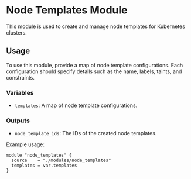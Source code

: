 # Node Templates Module

This module is used to create and manage node templates for Kubernetes clusters.

## Usage

To use this module, provide a map of node template configurations. Each configuration should specify details such as 
the name, labels, taints, and constraints.

### Variables

- `templates`: A map of node template configurations.

### Outputs

- `node_template_ids`: The IDs of the created node templates.

Example usage:

```hcl
module "node_templates" {
  source    = "./modules/node_templates"
  templates = var.templates
}
